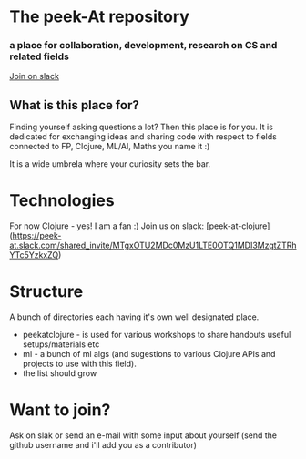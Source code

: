 # The peek-At repository
### a place for collaboration, development, research on CS  and related fields

[Join on slack](https://peek-at.slack.com/shared_invite/MTgxOTU2MDc0MzU1LTE0OTQ1MDI3MzgtZTRhYTc5YzkxZQ)

## What is this place for?

Finding yourself asking questions a lot? Then this place is for you.
It is dedicated for exchanging ideas and sharing code with respect to fields connected to FP, Clojure, ML/AI, Maths you name it :)

It is a wide umbrela where your curiosity sets the bar.

# Technologies

For now Clojure - yes! I am a fan :)
Join us on slack: [peek-at-clojure] (https://peek-at.slack.com/shared_invite/MTgxOTU2MDc0MzU1LTE0OTQ1MDI3MzgtZTRhYTc5YzkxZQ)

# Structure

A bunch of directories each having it's own well designated place.
* peekatclojure - is used for various workshops to share handouts useful setups/materials etc
* ml - a bunch of ml algs (and sugestions to various Clojure APIs and projects to use with this field).
* the list should grow

# Want to join? 

Ask on slak or send an e-mail with some input about yourself (send the github username and i'll add you as a contributor)





